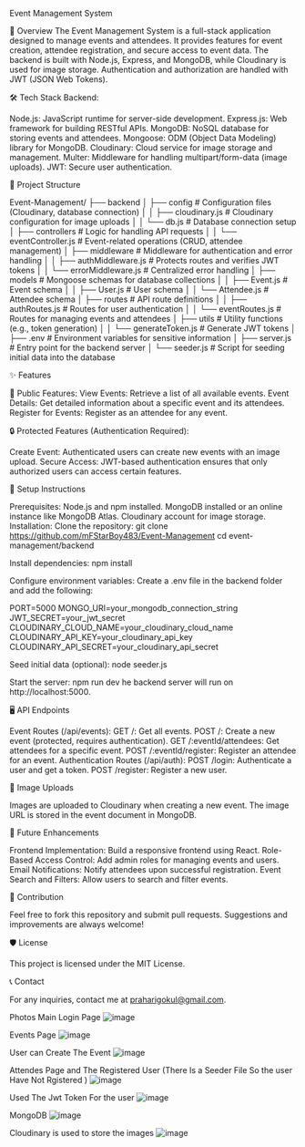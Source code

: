 Event Management System


📜 Overview
The Event Management System is a full-stack application designed to manage events and attendees. It provides features for event creation, attendee registration, and secure access to event data. The backend is built with Node.js, Express, and MongoDB, while Cloudinary is used for image storage. Authentication and authorization are handled with JWT (JSON Web Tokens).


🛠️ Tech Stack
Backend:

Node.js: JavaScript runtime for server-side development.
Express.js: Web framework for building RESTful APIs.
MongoDB: NoSQL database for storing events and attendees.
Mongoose: ODM (Object Data Modeling) library for MongoDB.
Cloudinary: Cloud service for image storage and management.
Multer: Middleware for handling multipart/form-data (image uploads).
JWT: Secure user authentication.


📂 Project Structure

Event-Management/
├── backend
│   ├── config               # Configuration files (Cloudinary, database connection)
│   │   ├── cloudinary.js    # Cloudinary configuration for image uploads
│   │   └── db.js            # Database connection setup
│   ├── controllers          # Logic for handling API requests
│   │   └── eventController.js  # Event-related operations (CRUD, attendee management)
│   ├── middleware           # Middleware for authentication and error handling
│   │   ├── authMiddleware.js  # Protects routes and verifies JWT tokens
│   │   └── errorMiddleware.js # Centralized error handling
│   ├── models               # Mongoose schemas for database collections
│   │   ├── Event.js         # Event schema
│   │   ├── User.js          # User schema
│   │   └── Attendee.js      # Attendee schema
│   ├── routes               # API route definitions
│   │   ├── authRoutes.js    # Routes for user authentication
│   │   └── eventRoutes.js   # Routes for managing events and attendees
│   ├── utils                # Utility functions (e.g., token generation)
│   │   └── generateToken.js # Generate JWT tokens
│   ├── .env                 # Environment variables for sensitive information
│   ├── server.js            # Entry point for the backend server
│   └── seeder.js            # Script for seeding initial data into the database



✨ Features


🔹 Public Features:
View Events: Retrieve a list of all available events.
Event Details: Get detailed information about a specific event and its attendees.
Register for Events: Register as an attendee for any event.


🔒 Protected Features (Authentication Required):


Create Event: Authenticated users can create new events with an image upload.
Secure Access: JWT-based authentication ensures that only authorized users can access certain features.



🔧 Setup Instructions


Prerequisites:
Node.js and npm installed.
MongoDB installed or an online instance like MongoDB Atlas.
Cloudinary account for image storage.
Installation:
Clone the repository:
git clone https://github.com/mFStarBoy483/Event-Management
cd event-management/backend


Install dependencies:
npm install


Configure environment variables:
Create a .env file in the backend folder and add the following:

PORT=5000
MONGO_URI=your_mongodb_connection_string
JWT_SECRET=your_jwt_secret
CLOUDINARY_CLOUD_NAME=your_cloudinary_cloud_name
CLOUDINARY_API_KEY=your_cloudinary_api_key
CLOUDINARY_API_SECRET=your_cloudinary_api_secret


Seed initial data (optional):
node seeder.js


Start the server:
npm run dev
he backend server will run on http://localhost:5000.


🖥️ API Endpoints


Event Routes (/api/events):
GET /: Get all events.
POST /: Create a new event (protected, requires authentication).
GET /:eventId/attendees: Get attendees for a specific event.
POST /:eventId/register: Register an attendee for an event.
Authentication Routes (/api/auth):
POST /login: Authenticate a user and get a token.
POST /register: Register a new user.


📸 Image Uploads


Images are uploaded to Cloudinary when creating a new event. The image URL is stored in the event document in MongoDB.

🚀 Future Enhancements


Frontend Implementation: Build a responsive frontend using React.
Role-Based Access Control: Add admin roles for managing events and users.
Email Notifications: Notify attendees upon successful registration.
Event Search and Filters: Allow users to search and filter events.


🤝 Contribution


Feel free to fork this repository and submit pull requests. Suggestions and improvements are always welcome!

🛡️ License


This project is licensed under the MIT License.


📞 Contact


For any inquiries, contact me at praharigokul@gmail.com.



Photos 
Main Login Page
![image](https://github.com/user-attachments/assets/60309c9e-fd18-4f80-8c51-bb707d52ebf2)

Events Page
![image](https://github.com/user-attachments/assets/f34cc7b4-0722-4d87-8a83-2ccf832c96d1)

User can Create The Event
![image](https://github.com/user-attachments/assets/29c26b0c-84a9-41ad-8d02-8897a975c182)

Attendes Page and The Registered User (There Is a Seeder File So the user Have Not Rgistered ) 
![image](https://github.com/user-attachments/assets/c89a5130-0ce3-43c2-9f55-80e2db46a9a5)

Used The Jwt Token For the user
![image](https://github.com/user-attachments/assets/6d1b3158-de6e-4b86-8d39-c50607cd690e)

MongoDB 
![image](https://github.com/user-attachments/assets/e9e7388e-63d8-4f58-bb75-1bbda1aea384)

Cloudinary is used to store the images
![image](https://github.com/user-attachments/assets/6a1a7e31-bcb7-495b-b1ca-5e3ea2126f5d)

